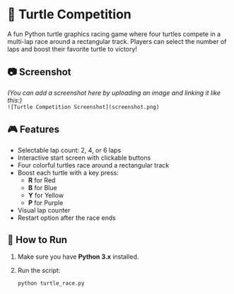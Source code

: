 # 🐢 Turtle Competition

A fun Python turtle graphics racing game where four turtles compete in a multi-lap race around a rectangular track. Players can select the number of laps and boost their favorite turtle to victory!

## 📷 Screenshot

*(You can add a screenshot here by uploading an image and linking it like this:)*  
`![Turtle Competition Screenshot](screenshot.png)`

## 🎮 Features

- Selectable lap count: 2, 4, or 6 laps
- Interactive start screen with clickable buttons
- Four colorful turtles race around a rectangular track
- Boost each turtle with a key press:
  - **R** for Red
  - **B** for Blue
  - **Y** for Yellow
  - **P** for Purple
- Visual lap counter
- Restart option after the race ends

## 🚀 How to Run

1. Make sure you have **Python 3.x** installed.
2. Run the script:

   ```bash
   python turtle_race.py
